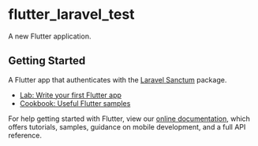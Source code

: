 # flutter_laravel_test

A new Flutter application.

## Getting Started

A Flutter app that authenticates with the [Laravel Sanctum](https://laravel.com/docs/8.x/sanctum) package.

- [Lab: Write your first Flutter app](https://flutter.dev/docs/get-started/codelab)
- [Cookbook: Useful Flutter samples](https://flutter.dev/docs/cookbook)

For help getting started with Flutter, view our
[online documentation](https://flutter.dev/docs), which offers tutorials,
samples, guidance on mobile development, and a full API reference.
